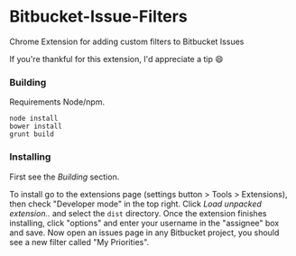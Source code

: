 Bitbucket-Issue-Filters
=======================

Chrome Extension for adding custom filters to Bitbucket Issues

If you're thankful for this extension, I'd appreciate a tip :smile: 

<script data-gittip-username="knownasilya"
        data-gittip-widget="button"
        src="//gttp.co/v1.js"></script>

### Building

Requirements Node/npm.

```
node install
bower install
grunt build
```

### Installing

First see the *Building* section.

To install go to the extensions page (settings button > Tools > Extensions), 
then check "Developer mode" in the top right. Click 
*Load unpacked extension..* and select the `dist` directory. 
Once the extension finishes installing, click "options" and enter your username in the "assignee" box and save. 
Now open an issues page in any Bitbucket project, you should see a new filter called "My Priorities".
